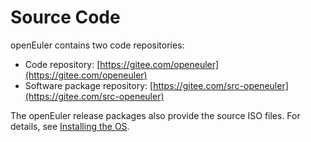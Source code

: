 # Source Code<a name="EN-US_TOPIC_0225731127"></a>

openEuler contains two code repositories:

-   Code repository:  [https://gitee.com/openeuler](https://gitee.com/openeuler)
-   Software package repository:  [https://gitee.com/src-openeuler](https://gitee.com/src-openeuler)

The openEuler release packages also provide the source ISO files. For details, see  [Installing the OS](./installing-the-os.md).

